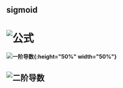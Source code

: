 sigmoid
-------

# ![公式](https://github.com/junjianhong/learning/blob/master/resource/img/sigmoid.jpg)

#### ![一阶导数](https://github.com/junjianhong/learning/blob/master/resource/img/sigmod_1.jpg){:height="50%" width="50%"}

## ![二阶导数](https://github.com/junjianhong/learning/blob/master/resource/img/sidmoid_2.jpg)
